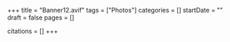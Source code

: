 +++
title = "Banner12.avif"
tags = ["Photos"]
categories = []
startDate = ""
draft = false
pages = []

citations = []
+++
